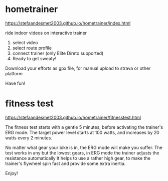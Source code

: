 # hometrainer
https://stefaandesmet2003.github.io/hometrainer/index.html

ride indoor videos on interactive trainer

1) select video
2) select route profile
3) connect trainer (only Elite Direto supported)
4) Ready to get sweaty!

Download your efforts as gpx file, for manual upload to strava or other platform

Have fun!

# fitness test
https://stefaandesmet2003.github.io/hometrainer/fitnesstest.html

The fitness test starts with a gentle 5 minutes, before activating the trainer's ERG mode.
The target power level starts at 100 watts, and increases by 20 watts every 2 minutes.

No matter what gear your bike is in, the ERG mode will make you suffer. 
The test works in any but the lowest gears, in ERG mode the trainer adjusts the resistance automatically
It helps to use a rather high gear, to make the trainer's flywheel spin fast and provide some extra inertia.
 
Enjoy!